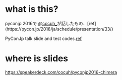 # what is this?
pyconjp 2016で [@cocuh_](https://twitter.com/cocuh_)が話したもの．[ref](https://pycon.jp/2016/ja/schedule/presentation/33/)  

PyConJp talk slide and test codes.[ref](https://pycon.jp/2016/ja/schedule/presentation/33/)


# where is slides

https://speakerdeck.com/cocuh/pyconjp2016-chimera
